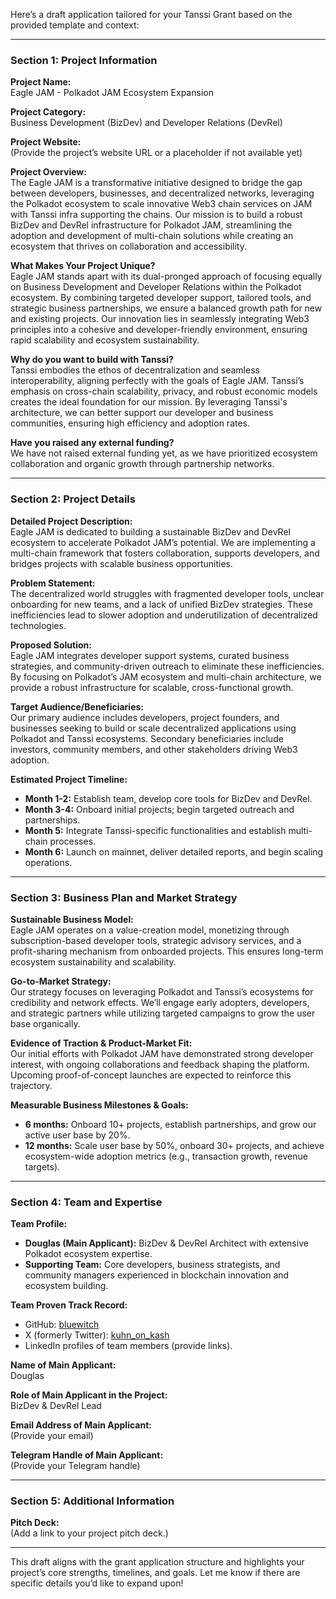 Here’s a draft application tailored for your Tanssi Grant based on the provided template and context:

---

### Section 1: Project Information

**Project Name:**  
Eagle JAM - Polkadot JAM Ecosystem Expansion

**Project Category:**  
Business Development (BizDev) and Developer Relations (DevRel)

**Project Website:**  
(Provide the project’s website URL or a placeholder if not available yet)

**Project Overview:**  
The Eagle JAM is a transformative initiative designed to bridge the gap between developers, businesses, and decentralized networks, leveraging the Polkadot ecosystem to scale innovative Web3 chain services on JAM with Tanssi infra supporting the chains. Our mission is to build a robust BizDev and DevRel infrastructure for Polkadot JAM, streamlining the adoption and development of multi-chain solutions while creating an ecosystem that thrives on collaboration and accessibility.

**What Makes Your Project Unique?**  
Eagle JAM stands apart with its dual-pronged approach of focusing equally on Business Development and Developer Relations within the Polkadot ecosystem. By combining targeted developer support, tailored tools, and strategic business partnerships, we ensure a balanced growth path for new and existing projects. Our innovation lies in seamlessly integrating Web3 principles into a cohesive and developer-friendly environment, ensuring rapid scalability and ecosystem sustainability.

**Why do you want to build with Tanssi?**  
Tanssi embodies the ethos of decentralization and seamless interoperability, aligning perfectly with the goals of Eagle JAM. Tanssi’s emphasis on cross-chain scalability, privacy, and robust economic models creates the ideal foundation for our mission. By leveraging Tanssi's architecture, we can better support our developer and business communities, ensuring high efficiency and adoption rates.

**Have you raised any external funding?**  
We have not raised external funding yet, as we have prioritized ecosystem collaboration and organic growth through partnership networks.

---

### Section 2: Project Details

**Detailed Project Description:**  
Eagle JAM is dedicated to building a sustainable BizDev and DevRel ecosystem to accelerate Polkadot JAM’s potential. We are implementing a multi-chain framework that fosters collaboration, supports developers, and bridges projects with scalable business opportunities.

**Problem Statement:**  
The decentralized world struggles with fragmented developer tools, unclear onboarding for new teams, and a lack of unified BizDev strategies. These inefficiencies lead to slower adoption and underutilization of decentralized technologies.

**Proposed Solution:**  
Eagle JAM integrates developer support systems, curated business strategies, and community-driven outreach to eliminate these inefficiencies. By focusing on Polkadot’s JAM ecosystem and multi-chain architecture, we provide a robust infrastructure for scalable, cross-functional growth.

**Target Audience/Beneficiaries:**  
Our primary audience includes developers, project founders, and businesses seeking to build or scale decentralized applications using Polkadot and Tanssi ecosystems. Secondary beneficiaries include investors, community members, and other stakeholders driving Web3 adoption.

**Estimated Project Timeline:**

- **Month 1-2:** Establish team, develop core tools for BizDev and DevRel.
- **Month 3-4:** Onboard initial projects; begin targeted outreach and partnerships.
- **Month 5:** Integrate Tanssi-specific functionalities and establish multi-chain processes.
- **Month 6:** Launch on mainnet, deliver detailed reports, and begin scaling operations.

---

### Section 3: Business Plan and Market Strategy

**Sustainable Business Model:**  
Eagle JAM operates on a value-creation model, monetizing through subscription-based developer tools, strategic advisory services, and a profit-sharing mechanism from onboarded projects. This ensures long-term ecosystem sustainability and scalability.

**Go-to-Market Strategy:**  
Our strategy focuses on leveraging Polkadot and Tanssi’s ecosystems for credibility and network effects. We’ll engage early adopters, developers, and strategic partners while utilizing targeted campaigns to grow the user base organically.

**Evidence of Traction & Product-Market Fit:**  
Our initial efforts with Polkadot JAM have demonstrated strong developer interest, with ongoing collaborations and feedback shaping the platform. Upcoming proof-of-concept launches are expected to reinforce this trajectory.

**Measurable Business Milestones & Goals:**

- **6 months:** Onboard 10+ projects, establish partnerships, and grow our active user base by 20%.
- **12 months:** Scale user base by 50%, onboard 30+ projects, and achieve ecosystem-wide adoption metrics (e.g., transaction growth, revenue targets).

---

### Section 4: Team and Expertise

**Team Profile:**

- **Douglas (Main Applicant):** BizDev & DevRel Architect with extensive Polkadot ecosystem expertise.
- **Supporting Team:** Core developers, business strategists, and community managers experienced in blockchain innovation and ecosystem building.

**Team Proven Track Record:**

- GitHub: [bluewitch](https://github.com/bluewitch)
- X (formerly Twitter): [kuhn_on_kash](https://twitter.com/kuhn_on_kash)
- LinkedIn profiles of team members (provide links).

**Name of Main Applicant:**  
Douglas

**Role of Main Applicant in the Project:**  
BizDev & DevRel Lead

**Email Address of Main Applicant:**  
(Provide your email)

**Telegram Handle of Main Applicant:**  
(Provide your Telegram handle)

---

### Section 5: Additional Information

**Pitch Deck:**  
(Add a link to your project pitch deck.)

---

This draft aligns with the grant application structure and highlights your project’s core strengths, timelines, and goals. Let me know if there are specific details you’d like to expand upon!